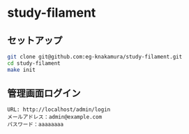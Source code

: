 # study-filament

## セットアップ

```sh
git clone git@github.com:eg-knakamura/study-filament.git
cd study-filament
make init
```

## 管理画面ログイン
```
URL: http://localhost/admin/login
メールアドレス：admin@example.com
パスワード：aaaaaaaa
```
